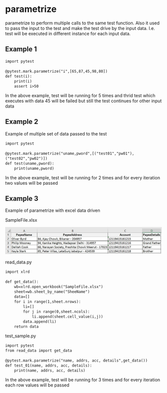 # parametrize
parametrize to perform multiple calls to the same test function. Also it used to pass the input to the test and make the test drive by the input data. I.e. test will be executed in different instance for each input data.

## Example 1

```
import pytest

@pytest.mark.parametrize("i",[65,87,45,98,80])
def test(i):
    print(i)
    assert i>50
```
In the above example, test will be running for 5 times and thrid test which executes with data 45 will be failed but still the test continues for other input data

## Example 2

Example of multiple set of data passed to the test

```
import pytest

@pytest.mark.parametrize("uname,pword",[("test01","pw01"),("test02","pw02")])
def test(uname,pword):
    print(uname,pword)
```
In the above example, test will be running for 2 times and for every iteration two values will be passed

## Example 3

Example of parametrize with excel data driven

SampleFile.xlsx

![SampleFile](https://github.com/naveens33/pytest-tutorial/raw/master/docs/resources/excel_data.JPG)

read_data.py
```
import xlrd

def get_data():
    wb=xlrd.open_workbook("SampleFile.xlsx")
    sheet=wb.sheet_by_name("SheeName")
    data=[]
    for i in range(1,sheet.nrows):
        li=[]
        for j in range(0,sheet.ncols):
            li.append(sheet.cell_value(i,j))
        data.append(li)
    return data
```

test_sample.py
```
import pytest
from read_data import get_data

@pytest.mark.parametrize("name, addrs, acc, details",get_data())
def test_01(name, addrs, acc, details):
    print(name, addrs, acc, details)
```

In the above example, test will be running for 3 times and for every iteration each row values will be passed

